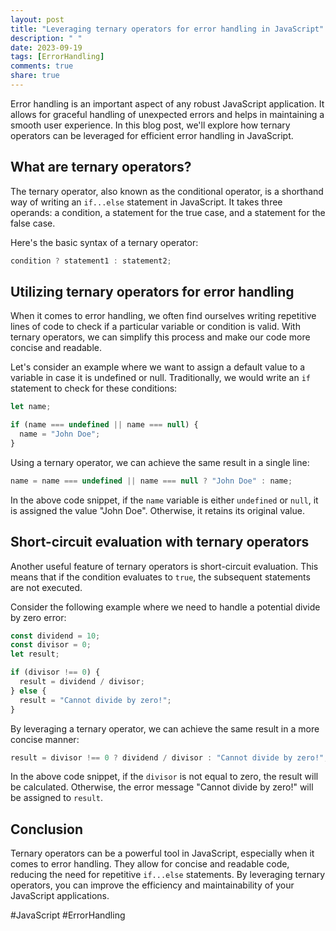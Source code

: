 ```yaml
---
layout: post
title: "Leveraging ternary operators for error handling in JavaScript"
description: " "
date: 2023-09-19
tags: [ErrorHandling]
comments: true
share: true
---
```


Error handling is an important aspect of any robust JavaScript application. It allows for graceful handling of unexpected errors and helps in maintaining a smooth user experience. In this blog post, we'll explore how ternary operators can be leveraged for efficient error handling in JavaScript.

## What are ternary operators?

The ternary operator, also known as the conditional operator, is a shorthand way of writing an `if...else` statement in JavaScript. It takes three operands: a condition, a statement for the true case, and a statement for the false case.

Here's the basic syntax of a ternary operator:

```javascript
condition ? statement1 : statement2;
```

## Utilizing ternary operators for error handling

When it comes to error handling, we often find ourselves writing repetitive lines of code to check if a particular variable or condition is valid. With ternary operators, we can simplify this process and make our code more concise and readable.

Let's consider an example where we want to assign a default value to a variable in case it is undefined or null. Traditionally, we would write an `if` statement to check for these conditions:

```javascript
let name;

if (name === undefined || name === null) {
  name = "John Doe";
}
```

Using a ternary operator, we can achieve the same result in a single line:

```javascript
name = name === undefined || name === null ? "John Doe" : name;
```

In the above code snippet, if the `name` variable is either `undefined` or `null`, it is assigned the value "John Doe". Otherwise, it retains its original value.

## Short-circuit evaluation with ternary operators

Another useful feature of ternary operators is short-circuit evaluation. This means that if the condition evaluates to `true`, the subsequent statements are not executed.

Consider the following example where we need to handle a potential divide by zero error:

```javascript
const dividend = 10;
const divisor = 0;
let result;

if (divisor !== 0) {
  result = dividend / divisor;
} else {
  result = "Cannot divide by zero!";
}
```

By leveraging a ternary operator, we can achieve the same result in a more concise manner:

```javascript
result = divisor !== 0 ? dividend / divisor : "Cannot divide by zero!";
```

In the above code snippet, if the `divisor` is not equal to zero, the result will be calculated. Otherwise, the error message "Cannot divide by zero!" will be assigned to `result`.

## Conclusion

Ternary operators can be a powerful tool in JavaScript, especially when it comes to error handling. They allow for concise and readable code, reducing the need for repetitive `if...else` statements. By leveraging ternary operators, you can improve the efficiency and maintainability of your JavaScript applications.

#JavaScript #ErrorHandling